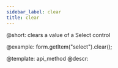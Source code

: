 ```yaml
---
sidebar_label: clear
title: clear
---          
```


@short: clears a value of a Select control





@example:
form.getItem("select").clear();


@template: api_method
@descr:


